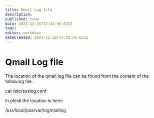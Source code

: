 ```yaml
---
title: Qmail Log file
description: 
published: true
date: 2021-12-16T17:42:56.623Z
tags: 
editor: markdown
dateCreated: 2021-12-16T17:42:56.623Z
---
```


# Qmail Log file

The location of the qmail log file can be found from  the content of the following file.

cat /etc/syslog.conf

In plesk the location is here: 

/usr/local/psa/var/log/maillog